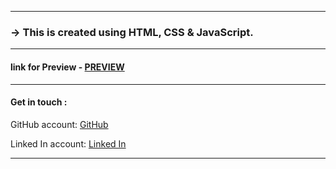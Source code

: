 <hr>
<h3>-> This <type of project> is created using HTML, CSS & JavaScript.</h3>
<hr>
<h4>link for Preview - <a href="https://malaypatoliya.github.io/portfolio/">PREVIEW</a></h4>
<hr>
<h4>Get in touch : </h4>
<p>GitHub account: <a href="https://github.com/malaypatoliya"> GitHub</a></p>
<p>Linked In account: <a href="https://www.linkedin.com/in/malay-patoliya/"> Linked In</a></p>
<hr>
